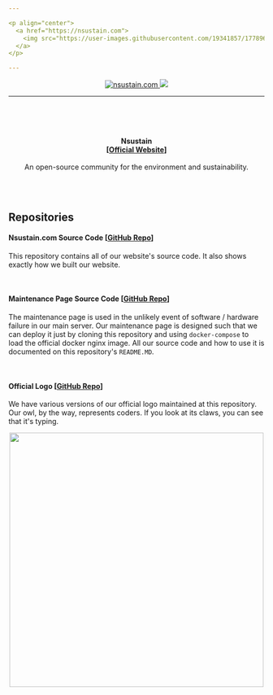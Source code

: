 ```yaml
---

<p align="center">
  <a href="https://nsustain.com">
    <img src="https://user-images.githubusercontent.com/19341857/177896292-0837342f-120b-430b-a9bf-d4147f86f896.svg" width="350">
  </a>
</p>

---
```


<p align="center">
  <a href="https://github.com/Nsustain/nsustain.com">
    <img alt="nsustain.com" src="https://img.shields.io/badge/GitHub-nsustain.com-brightgreen">
  </a>
  <a href="https://github.com/Nsustain/nsustain.com/blob/main/LICENSE">
    <img src="https://badgen.net/github/license/Nsustain/nsustain.com">
  </a>
</p>

---

<br>
<br>
<br>

<p align="center">
  <b>
    Nsustain<br>
    [<a href="https://nsustain.com">Official Website</a>]
  </b>
  <br>
  <br>
  An open-source community for the environment and sustainability.
</p>

<br>
<br>

## Repositories

#### Nsustain.com Source Code [[GitHub Repo](https://github.com/Nsustain/nsustain.com)]

This repository contains all of our
website's source code. It also shows
exactly how we built our website.

<br>

#### Maintenance Page Source Code [[GitHub Repo](https://github.com/Nsustain/maintenance-page)]

The maintenance page is used in the
unlikely event of software / hardware
failure in our main server. Our
maintenance page is designed such that
we can deploy it just by cloning
this repository and using `docker-compose`
to load the official docker nginx image.
All our source code and how to use it
is documented on this repository's `README.MD`.

<br>

#### Official Logo [[GitHub Repo](https://github.com/Nsustain/.github)]

We have various versions of our official
logo maintained at this repository.
Our owl, by the way, represents coders.
If you look at its claws, you can see
that it's typing.

<p align="center">
  <a href="https://nsustain.com">
    <img src="https://user-images.githubusercontent.com/19341857/178199173-a8feb15d-39ff-45a1-b9f6-aa5aac2caada.svg" width="500">
  <a>
</p>

